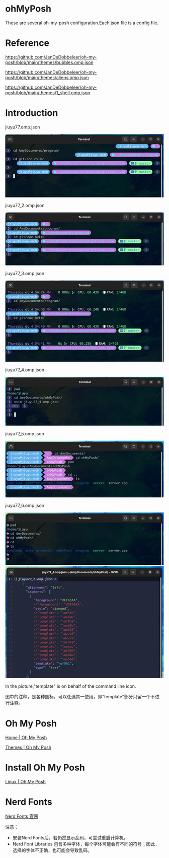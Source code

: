 # ohMyPosh
These are several oh-my-posh configuration.Each json file is a config file.
# Reference
https://github.com/JanDeDobbeleer/oh-my-posh/blob/main/themes/bubbles.omp.json

https://github.com/JanDeDobbeleer/oh-my-posh/blob/main/themes/aliens.omp.json

https://github.com/JanDeDobbeleer/oh-my-posh/blob/main/themes/1_shell.omp.json
# Introduction
jiuyu77.omp.json

![jiuyu77](https://github.com/JiuYu77/ohMyPosh/blob/main/image/jiuyu77.jpg)

jiuyu77_2.omp.json

![jiuyu77](https://github.com/JiuYu77/ohMyPosh/blob/main/image/jiuyu77_2.jpg)

jiuyu77_3.omp.json

![jiuyu77](https://github.com/JiuYu77/ohMyPosh/blob/main/image/jiuyu77_3.jpg)

jiuyu77_4.omp.json

![jiuyu77](https://github.com/JiuYu77/ohMyPosh/blob/main/image/jiuyu77_4.jpg)

jiuyu77_5.omp.json

![jiuyu77](https://github.com/JiuYu77/ohMyPosh/blob/main/image/jiuyu77_5.jpg)

jiuyu77_6.omp.json

![jiuyu77](https://github.com/JiuYu77/ohMyPosh/blob/main/image/jiuyu77_6.jpg)
![jiuyu77](https://github.com/JiuYu77/ohMyPosh/blob/main/image/jiuyu77_600.jpg)

In the picture,"template" is on behalf of the command line icon.

图中的注释，是各种图标，可以任选其一使用，即"template"部分只留一个不进行注释。

# Oh My Posh
[Home | Oh My Posh](https://ohmyposh.dev/)

[Themes | Oh My Posh](https://ohmyposh.dev/docs/themes)

# Install Oh My Posh
[Linux | Oh My Posh](https://ohmyposh.dev/docs/installation/linux)

# Nerd Fonts
[Nerd Fonts 官网](https://www.nerdfonts.com/)

注意：
* 安装Nerd Fonts后，若仍然显示乱码，可尝试重启计算机。
* Nerd Font Libraries 包含多种字体，每个字体可能会有不同的符号；因此，选择的字体不正确，也可能会导致乱码。
